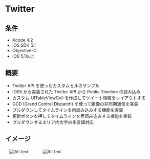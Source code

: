 Twitter
====================

条件
---------------
 * Xcode 4.2
 * iOS SDK 5.1
 * Objective-C
 * iOS 5.1以上

概要
---------------
 * Twitter API を使ったカスタムセルのサンプル
 * iOS5 から実装された Twitter API から Public Timeline の読み込み
 * カスタム UITableViewCell を作成してツイート情報をレイアウトする
 * GCD (Grand Central Dispatch) を使って画像の非同期通信を実装
 * プルダウンしてタイムラインを再読み込みする機能を実装
 * 更新ボタンを押してタイムラインを再読み込みする機能を実装
 * プルダウンするエリア内文字の多言語対応

イメージ
---------------
　![Alt text](https://raw.github.com/syake/UITableView-Examples/master/Twitter/assets/capture_01.png)　　
　![Alt text](https://raw.github.com/syake/UITableView-Examples/master/Twitter/assets/capture_02.png)
